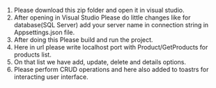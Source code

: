 1. Please download this zip folder and open it in visual studio.
2. After opening in Visual Studio Please do little changes like for database(SQL Server) add your server name in connection string in Appsettings.json file.
3. After doing this Please build and run the project.
4. Here in url please write localhost port with Product/GetProducts for products list.
5. On that list we have add, update, delete and details options.
6. Please perform CRUD operations and here also added to toastrs for interacting user interface.

